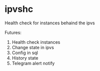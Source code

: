 # ipvshc
Health check for instances behaind the ipvs

Futures:
1. Health check instances 
2. Change state in ipvs
3. Config in sql
4. History state
5. Telegram alert notify

